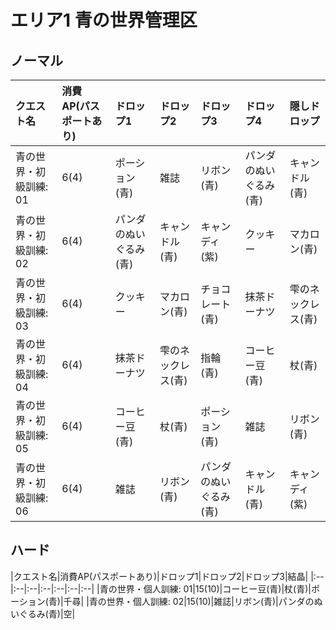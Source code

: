 # エリア1 青の世界管理区

## ノーマル

|クエスト名|消費AP(パスポートあり)|ドロップ1|ドロップ2|ドロップ3|ドロップ4|隠しドロップ|
|:--|:--|:--|:--|:--|:--|:--|
|青の世界・初級訓練: 01|6(4)|ポーション(青)|雑誌|リボン(青)|パンダのぬいぐるみ(青)|キャンドル(青)|
|青の世界・初級訓練: 02|6(4)|パンダのぬいぐるみ(青)|キャンドル(青)|キャンディ(紫)|クッキー|マカロン(青)|
|青の世界・初級訓練: 03|6(4)|クッキー|マカロン(青)|チョコレート(青)|抹茶ドーナツ|雫のネックレス(青)|
|青の世界・初級訓練: 04|6(4)|抹茶ドーナツ|雫のネックレス(青)|指輪(青)|コーヒー豆(青)|杖(青)|
|青の世界・初級訓練: 05|6(4)|コーヒー豆(青)|杖(青)|ポーション(青)|雑誌|リボン(青)|
|青の世界・初級訓練: 06|6(4)|雑誌|リボン(青)|パンダのぬいぐるみ(青)|キャンドル(青)|キャンディ(紫)|

## ハード

|クエスト名|消費AP(パスポートあり)|ドロップ1|ドロップ2|ドロップ3|結晶|
|:--|:--|:--|:--|:--|:--|:--|
|青の世界・個人訓練: 01|15(10)|コーヒー豆(青)|杖(青)|ポーション(青)|千尋|
|青の世界・個人訓練: 02|15(10)|雑誌|リボン(青)|パンダのぬいぐるみ(青)|空|
